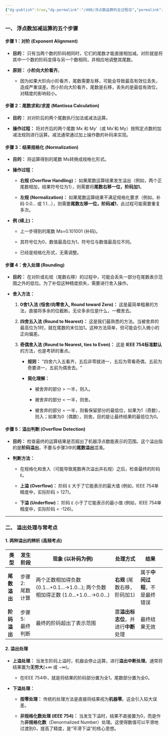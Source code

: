```yaml
---
{"dg-publish":true,"dg-permalink":"/408/浮点数运算的全过程😡","permalink":"/408/浮点数运算的全过程😡/"}
---
```



### 一、 浮点数加减运算的五个步骤

#### 步骤 1：对阶 (Exponent Alignment)

- **目的：** 只有当两个数的阶码相同时，它们的尾数才能直接相加减。对阶就是将其中一个数的阶码变得与另一个数相同，并相应地调整其尾数。
    
- **原则：** **小阶向大阶看齐**。
    
    - 因为如果大阶向小阶看齐，尾数需要左移，可能会导致最高有效位丢失，造成严重误差。而小阶向大阶看齐，尾数是右移，丢失的是最低有效位，对精度的影响较小。

#### 步骤 2：尾数求和/求差 (Mantissa Calculation)

- **目的：** 对对阶后的两个尾数执行加法或减法运算。
    
- **操作过程：** 将对齐后的两个尾数 Mx​ 和 My′​（或 Mx′​ 和 My​）按照定点数的加减法规则进行运算。减法通常通过加上操作数的补码来实现。

#### 步骤 3：结果规格化 (Normalization)

- **目的：** 将运算得到的尾数 Ms​ 转换成规格化形式。
    
- **操作过程：**
    
    - **右规 (Overflow Handling)：** 如果尾数运算结果发生溢出（例如，两个正尾数相加，结果符号位为1），则需要将**尾数右移一位，阶码加1**。
        
    - **左规 (Normalization)：** 如果尾数运算结果不满足规格化要求（例如，补码 0.0... 或 1.1...），则需要**尾数左移一位，阶码减1**，此过程可能需要重复多次。
        
- **例 (续上)：**
    
    - 上一步得到的尾数 Ms​=0.101001 (补码)。
        
    - 其符号位为0，数值最高位为1，符号位与数值最高位不同。
        
    - 已经是规格化形式，无需调整。

#### 步骤 4：舍入处理 (Rounding)

- **目的：** 在对阶或右规（尾数右移）的过程中，可能会丢失一部分在尾数表示范围之外的低位。为了补偿这种精度损失，需要进行舍入操作。
    
- **舍入方法：**
    
    1. **0舍1入法 (恒舍/向零舍入, Round toward Zero)：** 这是最简单粗暴的方法，直接将多余的位截断。无论多余位是什么，一概舍去。
        
    2. **四舍五入法 (Round to Nearest)：** 这是我们最熟悉的方法。当被舍弃的最高位为1时，就在尾数的末位加1。这种方法简单，但可能会引入微小的正向偏差。
        
    3. **奇偶舍入法 (Round to Nearest, ties to Even)：** 这是 **IEEE 754标准默认** 的方法，也是考研的重点。
        
        - **规则：** "四舍六入五看齐，五后非零就进一，五后为零看奇偶，五前为奇要进一，五前为偶舍去。"
            
        - **简化理解：**
            
            - 被舍弃的部分 > 一半，则入。
                
            - 被舍弃的部分 < 一半，则舍。
                
            - 被舍弃的部分 = 一半，则看保留部分的最低位，如果为1（奇数），则入；如果为0（偶数），则舍。目的是让最终结果的最低位为0。

#### 步骤 5：溢出判断 (Overflow Detection)

- **目的：** 检查最终的运算结果是否超出了机器浮点数能表示的范围。这个溢出指的是**阶码溢出**，不要与步骤3中的**尾数溢出**混淆。
    
- **判断方法：**
    
    - 在规格化和舍入（可能导致尾数再次溢出并右规）之后，检查最终的阶码`E`。
        
    - **上溢 (Overflow)：** 阶码 `E` 大于了它能表示的最大值 (例如，IEEE 754单精度中，实际阶码 > 127)。
        
    - **下溢 (Underflow)：** 阶码 `E` 小于了它能表示的最小值 (例如，IEEE 754单精度中，实际阶码 < -126)。
        

---

### 二、 溢出处理与常考点

#### 1. 两种溢出的辨析 (高频考点)

|类型|发生阶段|现象 (以补码为例)|处理方式|结果|
|---|---|---|---|---|
|**尾数溢出**|步骤2: 尾数计算|两个正数相加得负数 (0.1...+0.1...→1.0...); 两个负数相加得正数 (1.0...+1.0...→0.0...)|**右规** (尾数右移，阶码加1)|属于**中间过程**，不是最终错误|
|**阶码溢出**|步骤5: 最终判断|最终的阶码超出了表示范围|置**溢出标志位**，并进行**中断**处理|最终结果无效|
#### 2. 溢出处理

- **上溢处理：** 当发生阶码上溢时，机器会停止运算，进行**溢出中断处理**。通常将结果置为**无穷大**(+∞ 或 −∞)。
    
    - 在IEEE 754中，就是将结果的阶码部分置为全1，尾数部分置为全0。
        
- **下溢处理：**
    
    - **按零处理：** 传统的处理方法是直接将结果视为**机器零**。这会引入较大误差。
        
    - **非规格化数处理 (IEEE 754)：** 当发生下溢时，结果不直接置为0，而是作为**非规格化数**（Denormalized Number）处理。这使得数值可以平滑地过渡到0，提高了精度，是“平滑下溢”的核心思想。
        
